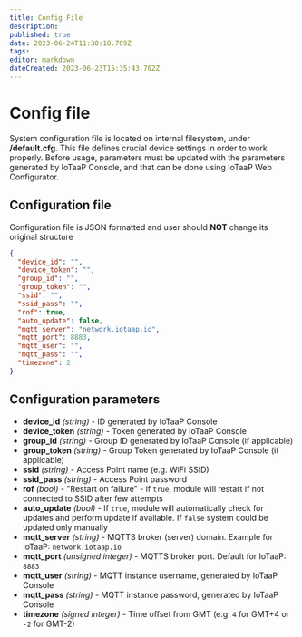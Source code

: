 ```yaml
---
title: Config File
description: 
published: true
date: 2023-06-24T11:30:18.709Z
tags: 
editor: markdown
dateCreated: 2023-06-23T15:35:43.702Z
---
```


# Config file

System configuration file is located on internal filesystem, under **/default.cfg**. This file defines crucial device settings 
in order to work properly. Before usage, parameters must be updated with the parameters generated by IoTaaP Console, and that can
be done using IoTaaP Web Configurator.


## Configuration file
Configuration file is JSON formatted and user should **NOT** change its original structure

```json
{
  "device_id": "",
  "device_token": "",
  "group_id": "",
  "group_token": "",
  "ssid": "",
  "ssid_pass": "",
  "rof": true,
  "auto_update": false,
  "mqtt_server": "network.iotaap.io",
  "mqtt_port": 8883,
  "mqtt_user": "",
  "mqtt_pass": "",
  "timezone": 2
}
```

## Configuration parameters

- **device_id** *(string)* - ID generated by IoTaaP Console
- **device_token** *(string)* - Token generated by IoTaaP Console
- **group_id** *(string)* - Group ID generated by IoTaaP Console (if applicable)
- **group_token** *(string)* - Group Token generated by IoTaaP Console (if applicable)
- **ssid** *(string)* - Access Point name (e.g. WiFi SSID)
- **ssid_pass** *(string)* - Access Point password 
- **rof** *(bool)* - "Restart on failure" - if `true`, module will restart if not connected to SSID after few attempts
- **auto_update** *(bool)* - If `true`, module will automatically check for updates and perform update if available. If `false` system could be updated only manually
- **mqtt_server** *(string)* - MQTTS broker (server) domain. Example for IoTaaP: `network.iotaap.io`
- **mqtt_port** *(unsigned integer)* - MQTTS broker port. Default for IoTaaP: `8883`
- **mqtt_user** *(string)* - MQTT instance username, generated by IoTaaP Console
- **mqtt_pass** *(string)* - MQTT instance password, generated by IoTaaP Console
- **timezone** *(signed integer)* - Time offset from GMT (e.g. `4` for GMT+4 or `-2` for GMT-2)